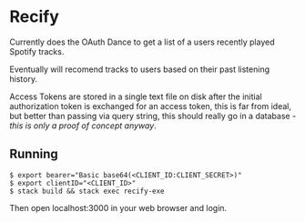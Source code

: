 # Recify

Currently does the OAuth Dance to get a list of a users recently played Spotify tracks.

Eventually will recomend tracks to users based on their past listening history.

Access Tokens are stored in a single text file on disk after the initial authorization token is exchanged for an access token, this is far from ideal, but better than passing via query string, this should really go in a database - *this is only a proof of concept anyway*.

## Running

```shell
$ export bearer="Basic base64(<CLIENT_ID:CLIENT_SECRET>)"
$ export clientID="<CLIENT_ID>"
$ stack build && stack exec recify-exe
```

Then open localhost:3000 in your web browser and login.